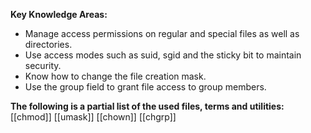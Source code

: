 **Key Knowledge Areas:**

- Manage access permissions on regular and special files as well as directories.
- Use access modes such as suid, sgid and the sticky bit to maintain security.
- Know how to change the file creation mask.
- Use the group field to grant file access to group members.

**The following is a partial list of the used files, terms and utilities:**
[[chmod]]
[[umask]]
[[chown]]
[[chgrp]]
